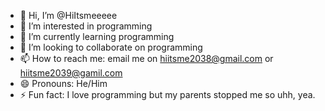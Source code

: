 - 👋 Hi, I’m @HiItsmeeeee
- 👀 I’m interested in programming
- 🌱 I’m currently learning programming
- 💞️ I’m looking to collaborate on programming
- 📫 How to reach me: email me on hiitsme2038@gmail.com or hiitsme2039@gamil.com
- 😄 Pronouns: He/Him
- ⚡ Fun fact: I love programming but my parents stopped me so uhh, yea.

<!---
HiItsmeeeee/HiItsmeeeee is a ✨ special ✨ repository because its `README.md` (this file) appears on your GitHub profile.
You can click the Preview link to take a look at your changes. (pls don't)
--->
